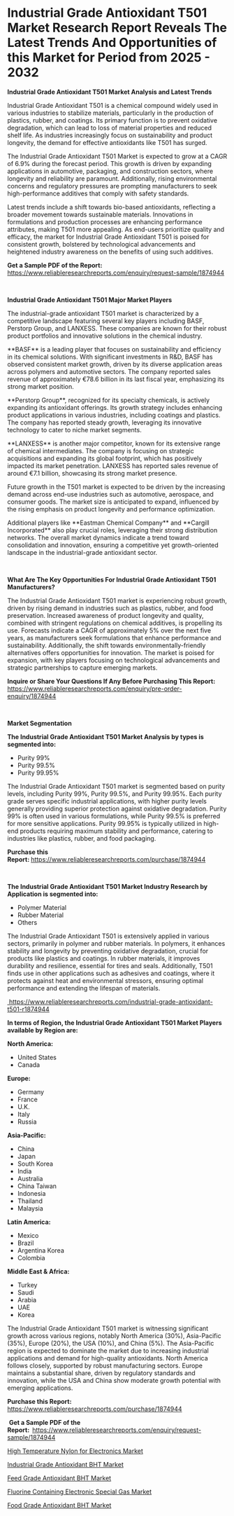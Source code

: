 <p><h1>Industrial Grade Antioxidant T501 Market Research Report Reveals The Latest Trends And Opportunities of this Market for Period from 2025 - 2032</h1></p><p><strong>Industrial Grade Antioxidant T501 Market Analysis and Latest Trends</strong></p>
<p><p>Industrial Grade Antioxidant T501 is a chemical compound widely used in various industries to stabilize materials, particularly in the production of plastics, rubber, and coatings. Its primary function is to prevent oxidative degradation, which can lead to loss of material properties and reduced shelf life. As industries increasingly focus on sustainability and product longevity, the demand for effective antioxidants like T501 has surged.</p><p>The Industrial Grade Antioxidant T501 Market is expected to grow at a CAGR of 6.9% during the forecast period. This growth is driven by expanding applications in automotive, packaging, and construction sectors, where longevity and reliability are paramount. Additionally, rising environmental concerns and regulatory pressures are prompting manufacturers to seek high-performance additives that comply with safety standards.</p><p>Latest trends include a shift towards bio-based antioxidants, reflecting a broader movement towards sustainable materials. Innovations in formulations and production processes are enhancing performance attributes, making T501 more appealing. As end-users prioritize quality and efficacy, the market for Industrial Grade Antioxidant T501 is poised for consistent growth, bolstered by technological advancements and heightened industry awareness on the benefits of using such additives.</p></p>
<p><strong>Get a Sample PDF of the Report:&nbsp;</strong> <a href="https://www.reliableresearchreports.com/enquiry/request-sample/1874944?utm_campaign=48&utm_medium=2&utm_source=Github&utm_content=ia&utm_term=04022025&utm_id=industrial-grade-antioxidant-t501">https://www.reliableresearchreports.com/enquiry/request-sample/1874944</a></p>
<p>&nbsp;</p>
<p><strong>Industrial Grade Antioxidant T501 Major Market Players</strong></p>
<p><p>The industrial-grade antioxidant T501 market is characterized by a competitive landscape featuring several key players including BASF, Perstorp Group, and LANXESS. These companies are known for their robust product portfolios and innovative solutions in the chemical industry.</p><p>**BASF** is a leading player that focuses on sustainability and efficiency in its chemical solutions. With significant investments in R&D, BASF has observed consistent market growth, driven by its diverse application areas across polymers and automotive sectors. The company reported sales revenue of approximately €78.6 billion in its last fiscal year, emphasizing its strong market position.</p><p>**Perstorp Group**, recognized for its specialty chemicals, is actively expanding its antioxidant offerings. Its growth strategy includes enhancing product applications in various industries, including coatings and plastics. The company has reported steady growth, leveraging its innovative technology to cater to niche market segments.</p><p>**LANXESS** is another major competitor, known for its extensive range of chemical intermediates. The company is focusing on strategic acquisitions and expanding its global footprint, which has positively impacted its market penetration. LANXESS has reported sales revenue of around €7.1 billion, showcasing its strong market presence.</p><p>Future growth in the T501 market is expected to be driven by the increasing demand across end-use industries such as automotive, aerospace, and consumer goods. The market size is anticipated to expand, influenced by the rising emphasis on product longevity and performance optimization.</p><p>Additional players like **Eastman Chemical Company** and **Cargill Incorporated** also play crucial roles, leveraging their strong distribution networks. The overall market dynamics indicate a trend toward consolidation and innovation, ensuring a competitive yet growth-oriented landscape in the industrial-grade antioxidant sector.</p></p>
<p>&nbsp;</p>
<p><strong>What Are The Key Opportunities For Industrial Grade Antioxidant T501 Manufacturers?</strong></p>
<p><p>The Industrial Grade Antioxidant T501 market is experiencing robust growth, driven by rising demand in industries such as plastics, rubber, and food preservation. Increased awareness of product longevity and quality, combined with stringent regulations on chemical additives, is propelling its use. Forecasts indicate a CAGR of approximately 5% over the next five years, as manufacturers seek formulations that enhance performance and sustainability. Additionally, the shift towards environmentally-friendly alternatives offers opportunities for innovation. The market is poised for expansion, with key players focusing on technological advancements and strategic partnerships to capture emerging markets.</p></p>
<p><strong>Inquire or Share Your Questions If Any Before Purchasing This Report:</strong> <a href="https://www.reliableresearchreports.com/enquiry/pre-order-enquiry/1874944?utm_campaign=48&utm_medium=2&utm_source=Github&utm_content=ia&utm_term=04022025&utm_id=industrial-grade-antioxidant-t501">https://www.reliableresearchreports.com/enquiry/pre-order-enquiry/1874944</a></p>
<p>&nbsp;</p>
<p><strong>Market Segmentation</strong></p>
<p><strong>The Industrial Grade Antioxidant T501 Market Analysis by types is segmented into:</strong></p>
<p><ul><li>Purity 99%</li><li>Purity 99.5%</li><li>Purity 99.95%</li></ul></p>
<p><p>The Industrial Grade Antioxidant T501 market is segmented based on purity levels, including Purity 99%, Purity 99.5%, and Purity 99.95%. Each purity grade serves specific industrial applications, with higher purity levels generally providing superior protection against oxidative degradation. Purity 99% is often used in various formulations, while Purity 99.5% is preferred for more sensitive applications. Purity 99.95% is typically utilized in high-end products requiring maximum stability and performance, catering to industries like plastics, rubber, and food packaging.</p></p>
<p><strong>Purchase this Report:&nbsp;</strong><a href="https://www.reliableresearchreports.com/purchase/1874944?utm_campaign=48&utm_medium=2&utm_source=Github&utm_content=ia&utm_term=04022025&utm_id=industrial-grade-antioxidant-t501">https://www.reliableresearchreports.com/purchase/1874944</a></p>
<p>&nbsp;</p>
<p><strong>The Industrial Grade Antioxidant T501 Market Industry Research by Application is segmented into:</strong></p>
<p><ul><li>Polymer Material</li><li>Rubber Material</li><li>Others</li></ul></p>
<p><p>The Industrial Grade Antioxidant T501 is extensively applied in various sectors, primarily in polymer and rubber materials. In polymers, it enhances stability and longevity by preventing oxidative degradation, crucial for products like plastics and coatings. In rubber materials, it improves durability and resilience, essential for tires and seals. Additionally, T501 finds use in other applications such as adhesives and coatings, where it protects against heat and environmental stressors, ensuring optimal performance and extending the lifespan of materials.</p></p>
<p><a href="https://www.reliableresearchreports.com/industrial-grade-antioxidant-t501-r1874944?utm_campaign=48&utm_medium=2&utm_source=Github&utm_content=ia&utm_term=04022025&utm_id=industrial-grade-antioxidant-t501">&nbsp;https://www.reliableresearchreports.com/industrial-grade-antioxidant-t501-r1874944</a></p>
<p><strong>In terms of Region, the Industrial Grade Antioxidant T501 Market Players available by Region are:</strong></p>
<p>
    <p> <strong> North America: </strong>
        <ul>
            <li>United States</li>
            <li>Canada</li>
        </ul>
        </p> 
    <p> <strong> Europe: </strong>
        <ul>
            <li>Germany</li>
            <li>France</li>
            <li>U.K.</li>
            <li>Italy</li>
            <li>Russia</li>
        </ul>
        </p> 
    <p> <strong> Asia-Pacific: </strong>
        <ul>
            <li>China</li>
            <li>Japan</li>
            <li>South Korea</li>
            <li>India</li>
            <li>Australia</li>
            <li>China Taiwan</li>
            <li>Indonesia</li>
            <li>Thailand</li>
            <li>Malaysia</li>
        </ul>
        </p> 
    <p> <strong> Latin America: </strong>
        <ul>
            <li>Mexico</li>
            <li>Brazil</li>
            <li>Argentina Korea</li>
            <li>Colombia</li>
        </ul>
        </p> 
    <p> <strong> Middle East & Africa: </strong>
        <ul>
            <li>Turkey</li>
            <li>Saudi</li>
            <li>Arabia</li>
            <li>UAE</li>
            <li>Korea</li>
        </ul>
    </p>
    </p>
<p><p>The Industrial Grade Antioxidant T501 market is witnessing significant growth across various regions, notably North America (30%), Asia-Pacific (35%), Europe (20%), the USA (10%), and China (5%). The Asia-Pacific region is expected to dominate the market due to increasing industrial applications and demand for high-quality antioxidants. North America follows closely, supported by robust manufacturing sectors. Europe maintains a substantial share, driven by regulatory standards and innovation, while the USA and China show moderate growth potential with emerging applications.</p></p>
<p><strong>Purchase this Report: </strong><a href="https://www.reliableresearchreports.com/purchase/1874944?utm_campaign=48&utm_medium=2&utm_source=Github&utm_content=ia&utm_term=04022025&utm_id=industrial-grade-antioxidant-t501">https://www.reliableresearchreports.com/purchase/1874944</a></p>
<p>&nbsp;<strong>Get a Sample PDF of the Report:&nbsp;&nbsp;</strong><a href="https://www.reliableresearchreports.com/enquiry/request-sample/1874944?utm_campaign=48&utm_medium=2&utm_source=Github&utm_content=ia&utm_term=04022025&utm_id=industrial-grade-antioxidant-t501">https://www.reliableresearchreports.com/enquiry/request-sample/1874944</a></p>
<p><strong></strong></p>
<p><p><a href="https://github.com/sadimsamid/Market-Research-Report-List-1/blob/main/high-temperature-nylon-for-electronics-market.md?utm_campaign=48&utm_medium=2&utm_source=Github&utm_content=ia&utm_term=04022025&utm_id=industrial-grade-antioxidant-t501">High Temperature Nylon for Electronics Market</a></p><p><a href="https://github.com/ivetasyizhi/Market-Research-Report-List-1/blob/main/industrial-grade-antioxidant-bht-market.md?utm_campaign=48&utm_medium=2&utm_source=Github&utm_content=ia&utm_term=04022025&utm_id=industrial-grade-antioxidant-t501">Industrial Grade Antioxidant BHT Market</a></p><p><a href="https://github.com/boysabotzoc/Market-Research-Report-List-1/blob/main/feed-grade-antioxidant-bht-market.md?utm_campaign=48&utm_medium=2&utm_source=Github&utm_content=ia&utm_term=04022025&utm_id=industrial-grade-antioxidant-t501">Feed Grade Antioxidant BHT Market</a></p><p><a href="https://github.com/aistraasinyo/Market-Research-Report-List-1/blob/main/fluorine-containing-electronic-special-gas-market.md?utm_campaign=48&utm_medium=2&utm_source=Github&utm_content=ia&utm_term=04022025&utm_id=industrial-grade-antioxidant-t501">Fluorine Containing Electronic Special Gas Market</a></p><p><a href="https://github.com/penecorodz74/Market-Research-Report-List-1/blob/main/food-grade-antioxidant-bht-market.md?utm_campaign=48&utm_medium=2&utm_source=Github&utm_content=ia&utm_term=04022025&utm_id=industrial-grade-antioxidant-t501">Food Grade Antioxidant BHT Market</a></p></p>